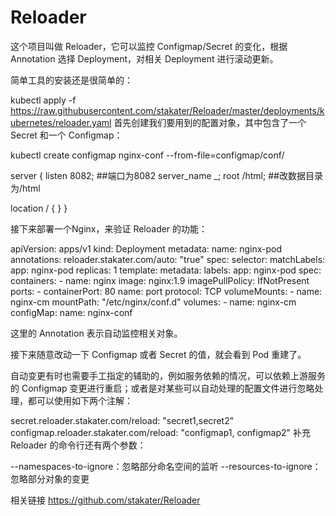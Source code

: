 # Reloader
这个项目叫做 Reloader，它可以监控 Configmap/Secret 的变化，根据 Annotation 选择 Deployment，对相关 Deployment 进行滚动更新。

简单工具的安装还是很简单的：

kubectl apply -f \
https://raw.githubusercontent.com/stakater/Reloader/master/deployments/kubernetes/reloader.yaml
首先创建我们要用到的配置对象，其中包含了一个 Secret 和一个 Configmap：

kubectl create configmap nginx-conf --from-file=configmap/conf/

server {
   listen       8082;         ##端口为8082
   server_name  _;
   root         /html;         ##改数据目录为/html

   location / {
   }
}


接下来部署一个Nginx，来验证 Reloader 的功能：

apiVersion: apps/v1
kind: Deployment
metadata:
  name: nginx-pod
  annotations:
    reloader.stakater.com/auto: "true"
spec:
  selector:
    matchLabels:
      app: nginx-pod
  replicas: 1
  template:
    metadata:
      labels:
        app: nginx-pod
    spec:
      containers:
        - name: nginx
          image: nginx:1.9
          imagePullPolicy: IfNotPresent
          ports:
            - containerPort: 80
              name: port
              protocol: TCP
          volumeMounts:
            - name: nginx-cm
              mountPath: "/etc/nginx/conf.d"
      volumes:
        - name: nginx-cm
          configMap:
            name: nginx-conf

这里的 Annotation 表示自动监控相关对象。

接下来随意改动一下 Configmap 或者 Secret 的值，就会看到 Pod 重建了。

自动变更有时也需要手工指定的辅助的，例如服务依赖的情况，可以依赖上游服务的 Configmap 变更进行重启；或者是对某些可以自动处理的配置文件进行忽略处理，都可以使用如下两个注解：

secret.reloader.stakater.com/reload: "secret1,secret2"
configmap.reloader.stakater.com/reload: "configmap1, configmap2"
补充
Reloader 的命令行还有两个参数：

--namespaces-to-ignore：忽略部分命名空间的监听
--resources-to-ignore：忽略部分对象的变更

相关链接
https://github.com/stakater/Reloader
